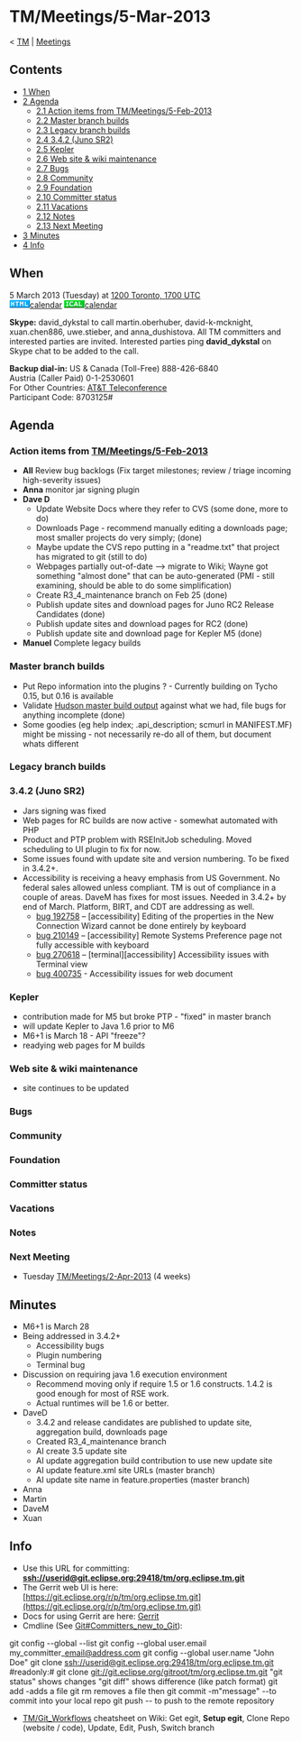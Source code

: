 

TM/Meetings/5-Mar-2013
======================

< [TM](/TM "TM")‎ | [Meetings](/TM/Meetings "TM/Meetings")

Contents
--------

*   [1 When](#When)
*   [2 Agenda](#Agenda)
    *   [2.1 Action items from TM/Meetings/5-Feb-2013](#Action-items-from-TM.2FMeetings.2F5-Feb-2013)
    *   [2.2 Master branch builds](#Master-branch-builds)
    *   [2.3 Legacy branch builds](#Legacy-branch-builds)
    *   [2.4 3.4.2 (Juno SR2)](#3.4.2-.28Juno-SR2.29)
    *   [2.5 Kepler](#Kepler)
    *   [2.6 Web site & wiki maintenance](#Web-site-.26-wiki-maintenance)
    *   [2.7 Bugs](#Bugs)
    *   [2.8 Community](#Community)
    *   [2.9 Foundation](#Foundation)
    *   [2.10 Committer status](#Committer-status)
    *   [2.11 Vacations](#Vacations)
    *   [2.12 Notes](#Notes)
    *   [2.13 Next Meeting](#Next-Meeting)
*   [3 Minutes](#Minutes)
*   [4 Info](#Info)

When
----

5 March 2013 (Tuesday) at [1200 Toronto, 1700 UTC](http://www.timeanddate.com/worldclock/fixedtime.html?msg=Eclipse+TM+March+Committer+Call&iso=20130305T12&p1=250&ah=1)  
![Html.gif](./images/Html.gif)[calendar](http://www.google.com/calendar/embed?src=vn70im36r00qeusu8nme50cils@group.calendar.google.com&ctz=Canada/Toronto) ![Ical.gif](./images/Ical.gif)[calendar](http://www.google.com/calendar/ical/vn70im36r00qeusu8nme50cils@group.calendar.google.com/public/basic.ics)

**Skype:** david\_dykstal to call martin.oberhuber, david-k-mcknight, xuan.chen886, uwe.stieber, and anna\_dushistova. All TM committers and interested parties are invited. Interested parties ping **david_dykstal** on Skype chat to be added to the call.

**Backup dial-in:** US & Canada (Toll-Free) 888-426-6840  
Austria (Caller Paid) 0-1-2530601  
For Other Countries: [AT&T Teleconference](https://www.teleconference.att.com/servlet/glbAccess?process=1&accessCode=8703125&accessNumber=2158616239)  
Participant Code: 8703125#

Agenda
------

### Action items from [TM/Meetings/5-Feb-2013](/TM/Meetings/5-Feb-2013 "TM/Meetings/5-Feb-2013")

*   **All** Review bug backlogs (Fix target milestones; review / triage incoming high-severity issues)
*   **Anna** monitor jar signing plugin
*   **Dave D**
    *   Update Website Docs where they refer to CVS (some done, more to do)
    *   Downloads Page - recommend manually editing a downloads page; most smaller projects do very simply; (done)
    *   Maybe update the CVS repo putting in a "readme.txt" that project has migrated to git (still to do)
    *   Webpages partially out-of-date --> migrate to Wiki; Wayne got something "almost done" that can be auto-generated (PMI - still examining, should be able to do some simplification)
    *   Create R3\_4\_maintenance branch on Feb 25 (done)
    *   Publish update sites and download pages for Juno RC2 Release Candidates (done)
    *   Publish update sites and download pages for RC2 (done)
    *   Publish update site and download page for Kepler M5 (done)
*   **Manuel** Complete legacy builds

### Master branch builds

*   Put Repo information into the plugins ? - Currently building on Tycho 0.15, but 0.16 is available
*   Validate [Hudson master build output](https://hudson.eclipse.org/hudson/job/tm-master-nightly/) against what we had, file bugs for anything incomplete (done)
*   Some goodies (eg help index; .api_description; scmurl in MANIFEST.MF) might be missing - not necessarily re-do all of them, but document whats different

### Legacy branch builds

### 3.4.2 (Juno SR2)

*   Jars signing was fixed
*   Web pages for RC builds are now active - somewhat automated with PHP
*   Product and PTP problem with RSEInitJob scheduling. Moved scheduling to UI plugin to fix for now.
*   Some issues found with update site and version numbering. To be fixed in 3.4.2+.
*   Accessibility is receiving a heavy emphasis from US Government. No federal sales allowed unless compliant. TM is out of compliance in a couple of areas. DaveM has fixes for most issues. Needed in 3.4.2+ by end of March. Platform, BIRT, and CDT are addressing as well.
    *   [bug 192758](https://bugs.eclipse.org/bugs/show_bug.cgi?id=192758) – \[accessibility\] Editing of the properties in the New Connection Wizard cannot be done entirely by keyboard
    *   [bug 210149](https://bugs.eclipse.org/bugs/show_bug.cgi?id=210149) – \[accessibility\] Remote Systems Preference page not fully accessible with keyboard
    *   [bug 270618](https://bugs.eclipse.org/bugs/show_bug.cgi?id=270618) – \[terminal\]\[accessibility\] Accessibility issues with Terminal view
    *   [bug 400735](https://bugs.eclipse.org/bugs/show_bug.cgi?id=400735) \- Accessibility issues for web document

### Kepler

*   contribution made for M5 but broke PTP - "fixed" in master branch
*   will update Kepler to Java 1.6 prior to M6
*   M6+1 is March 18 - API "freeze"?
*   readying web pages for M builds

### Web site & wiki maintenance

*   site continues to be updated

### Bugs

### Community

### Foundation

### Committer status

### Vacations

### Notes

### Next Meeting

*   Tuesday [TM/Meetings/2-Apr-2013](/TM/Meetings/2-Apr-2013 "TM/Meetings/2-Apr-2013") (4 weeks)

Minutes
-------

*   M6+1 is March 28
*   Being addressed in 3.4.2+
    *   Accessibility bugs
    *   Plugin numbering
    *   Terminal bug
*   Discussion on requiring java 1.6 execution environment
    *   Recommend moving only if require 1.5 or 1.6 constructs. 1.4.2 is good enough for most of RSE work.
    *   Actual runtimes will be 1.6 or better.
*   DaveD
    *   3.4.2 and release candidates are published to update site, aggregation build, downloads page
    *   Created R3\_4\_maintenance branch
    *   AI create 3.5 update site
    *   AI update aggregation build contribution to use new update site
    *   AI update feature.xml site URLs (master branch)
    *   AI update site name in feature.properties (master branch)
*   Anna
*   Martin
*   DaveM
*   Xuan

Info
----

*   Use this URL for committing: **[ssh://userid@git.eclipse.org:29418/tm/org.eclipse.tm.git](ssh://userid@git.eclipse.org:29418/tm/org.eclipse.tm.git)**
*   The Gerrit web UI is here: [https://git.eclipse.org/r/p/tm/org.eclipse.tm.git](https://git.eclipse.org/r/p/tm/org.eclipse.tm.git)
*   Docs for using Gerrit are here: [Gerrit](https://wiki.eclipse.org/Gerrit "Gerrit")
*   Cmdline (See [Git#Committers\_new\_to_Git](https://wiki.eclipse.org/Git#Committers_new_to_Git "Git")):

  git config --global --list
  git config --global user.email my\_committer\_email@address.com
  git config --global user.name "John Doe"
  git clone [ssh://userid@git.eclipse.org:29418/tm/org.eclipse.tm.git](ssh://userid@git.eclipse.org:29418/tm/org.eclipse.tm.git)
  #readonly:# git clone [git://git.eclipse.org/gitroot/tm/org.eclipse.tm.git](git://git.eclipse.org/gitroot/tm/org.eclipse.tm.git)
  <make changes>
  "git status" shows changes
  "git diff" shows difference (like patch format)
  git add <filename> -adds a file
  git rm <filename> removes a file
  then git commit -m"message" --to commit into your local repo
  git push -- to push to the remote repository

*   [TM/Git_Workflows](/TM/Git_Workflows "TM/Git Workflows") cheatsheet on Wiki: Get egit, **Setup egit**, Clone Repo (website / code), Update, Edit, Push, Switch branch


